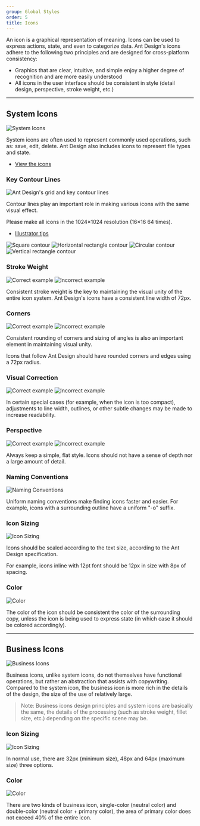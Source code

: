 ```yaml
---
group: Global Styles
order: 5
title: Icons
---
```


An icon is a graphical representation of meaning. Icons can be used to express actions, state, and even to categorize data. Ant Design's icons adhere to the following two principles and are designed for cross-platform consistency:

- Graphics that are clear, intuitive, and simple enjoy a higher degree of recognition and are more easily understood
- All icons in the user interface should be consistent in style (detail design, perspective, stroke weight, etc.)

---

## System Icons

<ImagePreview>
<img class="preview-img no-padding" src="https://gw.alipayobjects.com/zos/rmsportal/XzOPonWCsPjvgkrklCzo.png" alt="System Icons">
</ImagePreview>

System icons are often used to represent commonly used operations, such as: save, edit, delete. Ant Design also includes icons to represent file types and state.

- [View the icons](/components/icon/)

### Key Contour Lines

<ImagePreview>
<img class="preview-img no-padding" src="https://gw.alipayobjects.com/zos/rmsportal/beTZeZjJBVuhMyTOhebs.png" alt="Ant Design's grid and key contour lines" alt="Key Contour Lines">
</ImagePreview>

Contour lines play an important role in making various icons with the same visual effect.

Please make all icons in the 1024×1024 resolution (16×16 64 times).

- [Illustrator tips](https://zos.alipayobjects.com/rmsportal/hmNuLjCkBssupcZgYAde.png)

<ImagePreview>
<img class="preview-img no-padding inline" src="https://gw.alipayobjects.com/zos/rmsportal/rxuHAKGEGLuqBJAAhnSm.png" alt="Square contour">
</ImagePreview>

<ImagePreview>
<img class="preview-img no-padding inline" src="https://gw.alipayobjects.com/zos/rmsportal/fhkmysGZiTkPVszWHgUy.png" alt="Horizontal rectangle contour">
</ImagePreview>

<ImagePreview>
<img class="preview-img no-padding inline" src="https://gw.alipayobjects.com/zos/rmsportal/BiraoJgbXokyzmUFqVuf.png" alt="Circular contour">
</ImagePreview>

<ImagePreview>
<img class="preview-img no-padding inline" src="https://gw.alipayobjects.com/zos/rmsportal/wgQLwFnPaeEalmmSuBMO.png" alt="Vertical rectangle contour">
</ImagePreview>

### Stroke Weight

<ImagePreview>
<img class="preview-img no-padding good" src="https://gw.alipayobjects.com/zos/rmsportal/uoNmxXiqKpfoFDdEVjUB.png" alt="Correct example" description="Line thickness is consistently 72px">
<img class="preview-img no-padding bad" src="https://gw.alipayobjects.com/zos/rmsportal/cnFYbWzcKaPFSiHcptCF.png" alt="Incorrect example" description="Line thickness is not uniform">
</ImagePreview>

Consistent stroke weight is the key to maintaining the visual unity of the entire icon system. Ant Design's icons have a consistent line width of 72px.

### Corners

<ImagePreview>
<img class="preview-img no-padding good" src="https://gw.alipayobjects.com/zos/rmsportal/tGbuhPmvEJXmOFoYAkPK.png" alt="Correct example" description="The icon's corners are properly rounded">
<img class="preview-img no-padding bad" src="https://gw.alipayobjects.com/zos/rmsportal/JekevTlqdDJQLIQwrppm.png" alt="Incorrect example" description="The icon's corners are not rounded">
</ImagePreview>

Consistent rounding of corners and sizing of angles is also an important element in maintaining visual unity.

Icons that follow Ant Design should have rounded corners and edges using a 72px radius.

### Visual Correction

<ImagePreview>
<img class="preview-img no-padding good" src="https://gw.alipayobjects.com/zos/rmsportal/VghPLyDUdFmjhGJlNxjV.png" alt="Correct example" description="For the intricate “JPG” lettering, an outline is added for readability">
<img class="preview-img no-padding bad" src="https://gw.alipayobjects.com/zos/rmsportal/qnzloxRQmvHzHAhWWwCS.png" alt="Incorrect example" description="The text in the icon is crowded and hard to read">
</ImagePreview>

In certain special cases (for example, when the icon is too compact), adjustments to line width, outlines, or other subtle changes may be made to increase readability.

### Perspective

<ImagePreview>
<img class="preview-img no-padding good" src="https://gw.alipayobjects.com/zos/rmsportal/tIePnIOTXtgzVKbqwucm.png" alt="Correct example" description="Maintains a flat, simple style">
<img class="preview-img no-padding bad" src="https://gw.alipayobjects.com/zos/rmsportal/ALNOEelXeFhxUobLqyCq.png" alt="Incorrect example" description="Icons should not have depth nor varying perspectives">
</ImagePreview>

Always keep a simple, flat style. Icons should not have a sense of depth nor a large amount of detail.

### Naming Conventions

<ImagePreview>
<img class="preview-img no-padding" src="https://gw.alipayobjects.com/zos/rmsportal/NFOvbdbVWeeEqOkdUfVB.png" alt="Naming Conventions">
</ImagePreview>

Uniform naming conventions make finding icons faster and easier. For example, icons with a surrounding outline have a uniform "-o" suffix.

### Icon Sizing

<ImagePreview>
<img class="preview-img no-padding" src="https://gw.alipayobjects.com/zos/rmsportal/jAuedlyhNIDyOIZTqbqN.png" alt="Icon Sizing">
</ImagePreview>

Icons should be scaled according to the text size, according to the Ant Design specification.

For example, icons inline with 12pt font should be 12px in size with 8px of spacing.

### Color

<ImagePreview>
<img class="preview-img no-padding" src="https://gw.alipayobjects.com/zos/rmsportal/LxGLhtnwvCqZWYqGDAAr.png" description="Colors demonstrated - @Black = #000000, @White = #FFFFFF, @Blue-6 = #1890FF" alt="Color">
</ImagePreview>

The color of the icon should be consistent the color of the surrounding copy, unless the icon is being used to express state (in which case it should be colored accordingly).

---

## Business Icons

<ImagePreview>
<img class="preview-img no-padding" src="https://gw.alipayobjects.com/zos/rmsportal/EADAnRecKSTxvpxPzKoq.png" alt="Business Icons">
</ImagePreview>

Business icons, unlike system icons, do not themselves have functional operations, but rather an abstraction that assists with copywriting. Compared to the system icon, the business icon is more rich in the details of the design, the size of the use of relatively large.

> Note: Business icons design principles and system icons are basically the same, the details of the processing (such as stroke weight, fillet size, etc.) depending on the specific scene may be.

### Icon Sizing

<ImagePreview>
<img class="preview-img no-padding" src="https://gw.alipayobjects.com/zos/rmsportal/uwAgfciGszhdiVlMSBXK.png" alt="Icon Sizing">
</ImagePreview>

In normal use, there are 32px (minimum size), 48px and 64px (maximum size) three options.

### Color

<ImagePreview>
<img class="preview-img no-padding" src="https://gw.alipayobjects.com/zos/rmsportal/wUxhTxZlHoTxDvneWBWO.png" alt="Color">
</ImagePreview>

There are two kinds of business icon, single-color (neutral color) and double-color (neutral color + primary color), the area of primary color does not exceed 40% of the entire icon.
